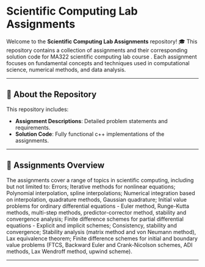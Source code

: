 # Scientific Computing Lab Assignments

Welcome to the **Scientific Computing Lab Assignments** repository! 🎓 This repository contains a collection of assignments and their corresponding solution code for MA322 scientific computing lab course . Each assignment focuses on fundamental concepts and techniques used in computational science, numerical methods, and data analysis.

---


## 🧪 About the Repository

This repository includes:
- **Assignment Descriptions**: Detailed problem statements and requirements.
- **Solution Code**: Fully functional c++ implementations of the assignments.

---

## 📝 Assignments Overview

The assignments cover a range of topics in scientific computing, including but not limited to:
Errors; Iterative methods for nonlinear equations; Polynomial interpolation, spline interpolations; Numerical integration based on interpolation, 
quadrature methods, Gaussian quadrature; Initial value problems for ordinary differential equations - Euler method, Runge-Kutta methods, multi-step methods, predictor-corrector method, 
stability and convergence analysis; Finite difference schemes for partial differential equations - Explicit and implicit schemes; Consistency, stability and convergence; 
Stability analysis (matrix method and von Neumann method), Lax equivalence theorem; Finite difference schemes for initial and boundary value problems (FTCS, 
Backward Euler and Crank-Nicolson schemes, ADI methods, Lax Wendroff method, upwind scheme).


---


